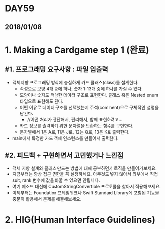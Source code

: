 # DAY59

## 2018/01/08

# 1. Making a Cardgame step 1 (완료)

## #1. 프로그래밍 요구사항 : 파일 입출력
- 객체지향 프로그래밍 방식에 충실하게 카드 클래스(class)를 설계한다.
  - 속성으로 모양 4개 중에 하나, 숫자 1-13개 중에 하나를 가질 수 있다.
  - 모양이나 숫자도 적당한 데이터 구조로 표현한다. 클래스 혹은 Nested enum 타입으로 표현해도 된다.
  - 어떤 이유로 데이터 구조를 선택했는지 주석(comment)으로 구체적인 설명을 남긴다.
    - //어떤 처리가 간단해서, 편리해서, 함께 표현하려고...
  - 카드 정보를 출력하기 위한 문자열을 반환하는 함수를 구현한다.
  - 문자열에서 1은 A로, 11은 J로, 12는 Q로, 13은 K로 출력한다.
- main에서 특정한 카드 객체 인스턴스를 만들어서 출력한다.

## #2. 피드백 + 구현하면서 고민했거나 느낀점
  - 객체 지향 설계와 클래스 만드는 방법에 대해 공부하면서 로직을 만들어가보세요.
  - 지금부터는 항상 접근 권한을 꼭 설정하세요. 아무것도 넣지 않아서 외부에서 직접 suit, rank 변수에 값을 바꿀 수 있으면 안됩니다.
  - 여기 메소드 대신에 CustomStringConvertible 프로토콜을 찾아서 적용해보세요.
  - 이제부터는 Foundation 프레임워크나 Swift Standard Library에 포함된 기능을 충분히 활용해서 문제를 해결해보세요.

# 2. HIG(Human Interface Guidelines)
